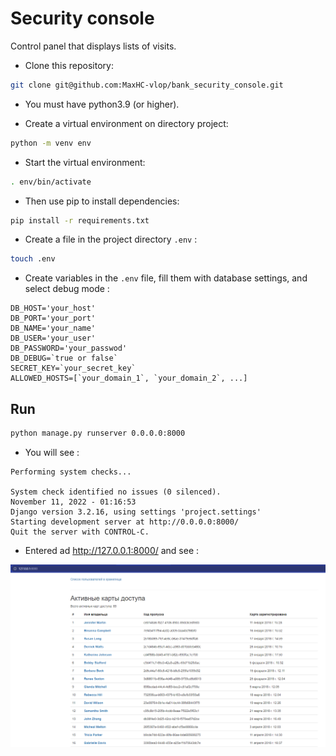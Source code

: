 # Security console

Сontrol panel that displays lists of visits.

- Сlone this repository:
```bash
git clone git@github.com:MaxHC-vlop/bank_security_console.git
```

 - You must have python3.9 (or higher).

 - Create a virtual environment on directory project:
 ```bash
python -m venv env
 ```
- Start the virtual environment:
```bash
. env/bin/activate
```
- Then use pip to install dependencies:
```bash
pip install -r requirements.txt
```
- Create a file in the project directory `.env` :
```bash
touch .env
```
- Create variables in the `.env` file, fill them with database settings, and select debug mode :

```
DB_HOST='your_host'
DB_PORT='your_port'
DB_NAME='your_name'
DB_USER='your_user'
DB_PASSWORD='your_passwod'
DB_DEBUG=`true or false`
SECRET_KEY=`your_secret_key`
ALLOWED_HOSTS=[`your_domain_1`, `your_domain_2`, ...]
```

## Run

```bash
python manage.py runserver 0.0.0.0:8000
```
- You will see :
```
Performing system checks...

System check identified no issues (0 silenced).
November 11, 2022 - 01:16:53
Django version 3.2.16, using settings 'project.settings'
Starting development server at http://0.0.0.0:8000/
Quit the server with CONTROL-C.
```
- Entered ad http://127.0.0.1:8000/ and see :

![screen](./img/screen.PNG)